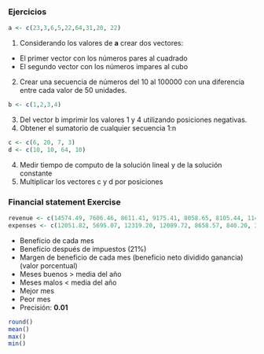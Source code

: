 ### Ejercicios

```r
a <- c(23,3,6,5,22,64,31,20, 22)
```

1. Considerando los valores de **a** crear dos vectores:
* El primer vector con los números pares al cuadrado
* El segundo vector con los números impares al cubo
2. Crear una secuencia de números del 10 al 100000 con una diferencia entre cada valor de 50 unidades.

```r
b <- c(1,2,3,4)
```
3. Del vector b imprimir los valores 1 y 4 utilizando posiciones negativas.
4. Obtener el sumatorio de cualquier secuencia 1:n
```r
c <- c(6, 20, 7, 3)
d <- c(10, 10, 64, 10)
```
4. Medir tiempo de computo de la solución lineal y de la solución constante
5. Multiplicar los vectores c y d por posiciones

### Financial statement Exercise
```r
revenue <- c(14574.49, 7606.46, 8611.41, 9175.41, 8058.65, 8105.44, 11496.28, 9766.09, 10305.32, 14379.96, 10713.97, 15433.50)
expenses <- c(12051.82, 5695.07, 12319.20, 12089.72, 8658.57, 840.20, 3285.73, 5821.12, 6976.93, 16618.61, 10054.37, 3803.96)
```
* Beneficio de cada mes
* Beneficio después de impuestos (21%)
* Margen de beneficio de cada mes (beneficio neto dividido ganancia) (valor porcentual)
* Meses buenos > media del año
* Meses malos < media del año
* Mejor mes
* Peor mes
* Precisión: <strong>0.01</strong>
```r
round()
mean()
max()
min()
```
